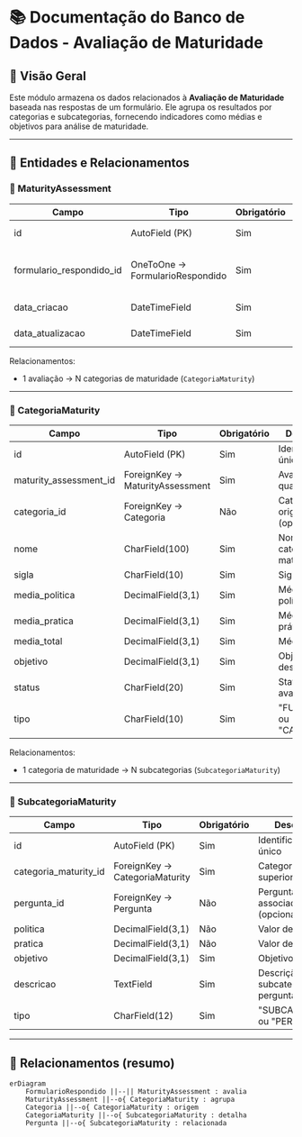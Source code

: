 # 📚 Documentação do Banco de Dados - Avaliação de Maturidade

## 🔹 Visão Geral

Este módulo armazena os dados relacionados à **Avaliação de Maturidade** baseada nas respostas de um formulário. Ele agrupa os resultados por categorias e subcategorias, fornecendo indicadores como médias e objetivos para análise de maturidade.

---

## 🧩 Entidades e Relacionamentos

### 📄 MaturityAssessment

| Campo                    | Tipo                            | Obrigatório | Descrição                                 |
| ------------------------ | ------------------------------- | ----------- | ----------------------------------------- |
| id                       | AutoField (PK)                  | Sim         | Identificador único                       |
| formulario_respondido_id | OneToOne → FormularioRespondido | Sim         | Ligação única com o formulário respondido |
| data_criacao             | DateTimeField                   | Sim         | Data de criação                           |
| data_atualizacao         | DateTimeField                   | Sim         | Última atualização                        |

Relacionamentos:

- 1 avaliação → N categorias de maturidade (`CategoriaMaturity`)

---

### 📄 CategoriaMaturity

| Campo                  | Tipo                            | Obrigatório | Descrição                       |
| ---------------------- | ------------------------------- | ----------- | ------------------------------- |
| id                     | AutoField (PK)                  | Sim         | Identificador único             |
| maturity_assessment_id | ForeignKey → MaturityAssessment | Sim         | Avaliação à qual pertence       |
| categoria_id           | ForeignKey → Categoria          | Não         | Categoria de origem (opcional)  |
| nome                   | CharField(100)                  | Sim         | Nome da categoria de maturidade |
| sigla                  | CharField(10)                   | Sim         | Sigla                           |
| media_politica         | DecimalField(3,1)               | Sim         | Média de política               |
| media_pratica          | DecimalField(3,1)               | Sim         | Média de prática                |
| media_total            | DecimalField(3,1)               | Sim         | Média geral                     |
| objetivo               | DecimalField(3,1)               | Sim         | Objetivo desejado               |
| status                 | CharField(20)                   | Sim         | Status de avaliação             |
| tipo                   | CharField(10)                   | Sim         | "FUNCAO" ou "CATEGORIA"         |

Relacionamentos:

- 1 categoria de maturidade → N subcategorias (`SubcategoriaMaturity`)

---

### 📄 SubcategoriaMaturity

| Campo                 | Tipo                           | Obrigatório | Descrição                             |
| --------------------- | ------------------------------ | ----------- | ------------------------------------- |
| id                    | AutoField (PK)                 | Sim         | Identificador único                   |
| categoria_maturity_id | ForeignKey → CategoriaMaturity | Sim         | Categoria superior                    |
| pergunta_id           | ForeignKey → Pergunta          | Não         | Pergunta associada (opcional)         |
| politica              | DecimalField(3,1)              | Não         | Valor de política                     |
| pratica               | DecimalField(3,1)              | Não         | Valor de prática                      |
| objetivo              | DecimalField(3,1)              | Sim         | Objetivo desejado                     |
| descricao             | TextField                      | Sim         | Descrição da subcategoria ou pergunta |
| tipo                  | CharField(12)                  | Sim         | "SUBCATEGORIA" ou "PERGUNTA"          |

---

## 🔗 Relacionamentos (resumo)

```mermaid
erDiagram
    FormularioRespondido ||--|| MaturityAssessment : avalia
    MaturityAssessment ||--o{ CategoriaMaturity : agrupa
    Categoria ||--o{ CategoriaMaturity : origem
    CategoriaMaturity ||--o{ SubcategoriaMaturity : detalha
    Pergunta ||--o{ SubcategoriaMaturity : relacionada
```
